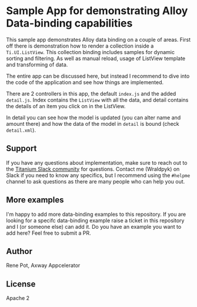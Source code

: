 # Sample App for demonstrating Alloy Data-binding capabilities

This sample app demonstrates Alloy data binding on a couple of areas. First off there is demonstration how to render a collection inside a `Ti.UI.ListView`. This collection binding includes samples for dynamic sorting and filtering. As well as manual reload, usage of ListView template and transforming of data. 

The entire app can be discussed here, but instead I recommend to dive into the code of the application and see how things are implemented. 

There are 2 controllers in this app, the default `index.js` and the added `detail.js`. Index contains the `ListView` with all the data, and detail contains the details of an item you click on in the ListView. 

In detail you can see how the model is updated (you can alter name and amount there) and how the data of the model in `detail` is bound (check `detail.xml`).

## Support

If you have any questions about implementation, make sure to reach out to the [Titanium Slack community](https://tislack.org) for questions. Contact me (Wraldpyk) on Slack if you need to know any specifics, but I recommend using the `#helpme` channel to ask questions as there are many people who can help you out.

## More examples
I'm happy to add more data-binding examples to this repository. If you are looking for a specifc data-binding example raise a ticket in this repository and I (or someone else) can add it. Do you have an example you want to add here? Feel free to submit a PR.  

## Author

Rene Pot, Axway Appcelerator

## License

Apache 2
